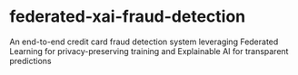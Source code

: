 # federated-xai-fraud-detection
An end-to-end credit card fraud detection system leveraging Federated Learning for privacy-preserving training and Explainable AI for transparent predictions
